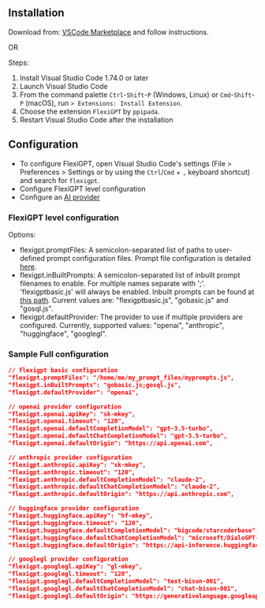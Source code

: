 ## Installation

Download from: [VSCode Marketplace](https://marketplace.visualstudio.com/items?itemName=ppipada.flexigpt) and follow instructions.

OR

Steps:

1. Install Visual Studio Code 1.74.0 or later
2. Launch Visual Studio Code
3. From the command palette `Ctrl`-`Shift`-`P` (Windows, Linux) or `Cmd`-`Shift`-`P` (macOS), run `> Extensions: Install Extension`.
4. Choose the extension `FlexiGPT` by `ppipada`.
5. Restart Visual Studio Code after the installation

## Configuration

- To configure FlexiGPT, open Visual Studio Code's settings (File > Preferences > Settings or by using the `Ctrl`/`Cmd` + `,` keyboard shortcut) and search for `flexigpt`.
- Configure FlexiGPT level configuration
- Configure an [AI provider](/aiproviders)

### FlexiGPT level configuration

Options:

- flexigpt.promptFiles: A semicolon-separated list of paths to user-defined prompt configuration files. Prompt file configuration is detailed [here](/promptfiles).
- flexigpt.inBuiltPrompts: A semicolon-separated list of inbuilt prompt filenames to enable. For multiple names separate with ';'. 'flexigptbasic.js' will always be enabled. Inbuilt prompts can be found at [this path](https://github.com/ppipada/vscode-flexigpt/tree/main/media/prompts). Current values are: "flexigptbasic.js", "gobasic.js" and "gosql.js".
- flexigpt.defaultProvider: The provider to use if multiple providers are configured. Currently, supported values: "openai", "anthropic", "huggingface", "googlegl".

### Sample Full configuration

```json
// flexigpt basic configuration
"flexigpt.promptFiles": "/home/me/my_prompt_files/myprompts.js",
"flexigpt.inBuiltPrompts": "gobasic.js;gosql.js",
"flexigpt.defaultProvider": "openai",

// openai provider configuration
"flexigpt.openai.apiKey": "sk-mkey",
"flexigpt.openai.timeout": "120",
"flexigpt.openai.defaultCompletionModel": "gpt-3.5-turbo",
"flexigpt.openai.defaultChatCompletionModel": "gpt-3.5-turbo",
"flexigpt.openai.defaultOrigin": "https://api.openai.com",

// anthropic provider configuration
"flexigpt.anthropic.apiKey": "sk-mkey",
"flexigpt.anthropic.timeout": "120",
"flexigpt.anthropic.defaultCompletionModel": "claude-2",
"flexigpt.anthropic.defaultChatCompletionModel": "claude-2",
"flexigpt.anthropic.defaultOrigin": "https://api.anthropic.com",

// huggingface provider configuration
"flexigpt.huggingface.apiKey": "hf-mkey",
"flexigpt.huggingface.timeout": "120",
"flexigpt.huggingface.defaultCompletionModel": "bigcode/starcoderbase",
"flexigpt.huggingface.defaultChatCompletionModel": "microsoft/DialoGPT-large",
"flexigpt.huggingface.defaultOrigin": "https://api-inference.huggingface.co",

// googlegl provider configuration
"flexigpt.googlegl.apiKey": "gl-mkey",
"flexigpt.googlegl.timeout": "120",
"flexigpt.googlegl.defaultCompletionModel": "text-bison-001",
"flexigpt.googlegl.defaultChatCompletionModel": "chat-bison-001",
"flexigpt.googlegl.defaultOrigin": "https://generativelanguage.googleapis.com",

```
